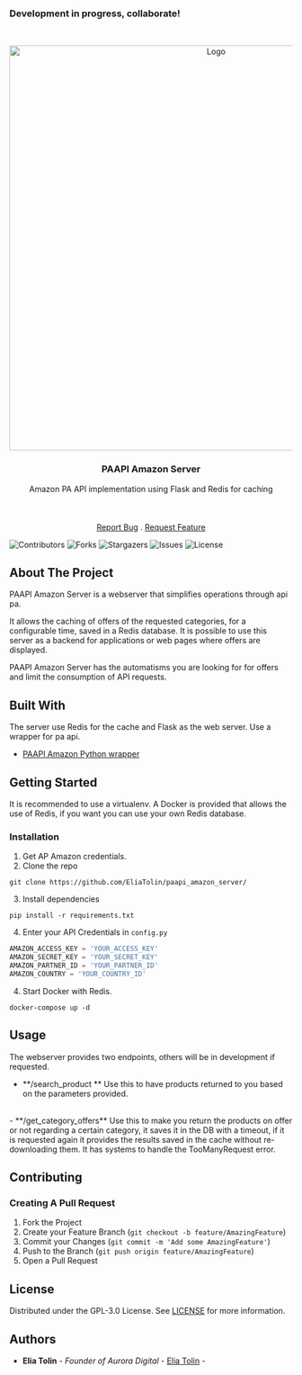 ###  Development in progress, collaborate!
<br/>
<p align="center">
  <a href="https://github.com/EliaTolin/paapi_amazon_server">
    <img src="https://user-images.githubusercontent.com/60351315/197600582-6d538b00-eaf7-4975-a457-d89b1df543a5.png" alt="Logo" width="720">
  </a>

  <h3 align="center">PAAPI Amazon Server</h3>

  <p align="center">
    Amazon PA API implementation using Flask and Redis for caching
    <br/>
    <br/>
    <br/>
    <br/>
    <a href="https://github.com/EliaTolin/paapi_amazon_server/issues">Report Bug</a>
    .
    <a href="https://github.com/EliaTolin/paapi_amazon_server/issues">Request Feature</a>
  </p>
</p>

![Contributors](https://img.shields.io/github/contributors/EliaTolin/paapi_amazon_server?color=dark-green) ![Forks](https://img.shields.io/github/forks/EliaTolin/paapi_amazon_server?style=social) ![Stargazers](https://img.shields.io/github/stars/EliaTolin/paapi_amazon_server?style=social) ![Issues](https://img.shields.io/github/issues/EliaTolin/paapi_amazon_server) ![License](https://img.shields.io/github/license/EliaTolin/paapi_amazon_server) 

## About The Project

PAAPI Amazon Server is a webserver that simplifies operations through api pa.

 It allows the caching of offers of the requested categories, for a configurable time, saved in a Redis database.
It is possible to use this server as a backend for applications or web pages where offers are displayed.

PAAPI Amazon Server has the automatisms you are looking for for offers and limit the consumption of API requests.

## Built With

The server use Redis for the cache and Flask as the web server.
Use a wrapper for pa api.

* [PAAPI Amazon Python wrapper](https://github.com/sergioteula/python-amazon-paapi)

## Getting Started

It is recommended to use a virtualenv.
A Docker is provided that allows the use of Redis, if you want you can use your own Redis database.

### Installation

1. Get AP Amazon credentials.
2. Clone the repo

```shell
git clone https://github.com/EliaTolin/paapi_amazon_server/
```

3. Install dependencies

```shell
pip install -r requirements.txt
```

4. Enter your API Credentials in `config.py`

```py
AMAZON_ACCESS_KEY = 'YOUR_ACCESS_KEY'
AMAZON_SECRET_KEY = 'YOUR_SECRET_KEY'
AMAZON_PARTNER_ID = 'YOUR_PARTNER_ID'
AMAZON_COUNTRY = 'YOUR_COUNTRY_ID'
```

4. Start Docker with Redis.

```shell
docker-compose up -d
```

## Usage

The webserver provides two endpoints, others will be in development if requested.
- **/search_product **
	Use this to have products returned to you based on the parameters provided.
</br>
- **/get_category_offers**
	Use this to make you return the products on offer or not regarding a certain category, it saves it in the DB with a timeout, if it is requested again it provides the results saved in the cache without re-downloading them. It has systems to handle the TooManyRequest error.

## Contributing

### Creating A Pull Request

1. Fork the Project
2. Create your Feature Branch (`git checkout -b feature/AmazingFeature`)
3. Commit your Changes (`git commit -m 'Add some AmazingFeature'`)
4. Push to the Branch (`git push origin feature/AmazingFeature`)
5. Open a Pull Request

## License

Distributed under the GPL-3.0 License. See [LICENSE](https://github.com/EliaTolin/paapi_amazon_server/blob/master/LICENSE) for more information.

## Authors

* **Elia Tolin** - *Founder of Aurora Digital* - [Elia Tolin](https://github.com/EliaTolin/) -
